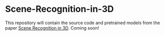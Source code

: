 # Scene-Recognition-in-3D
This repository will contain the source code and pretrained models from the paper [Scene Recognition in 3D](). Coming soon!
